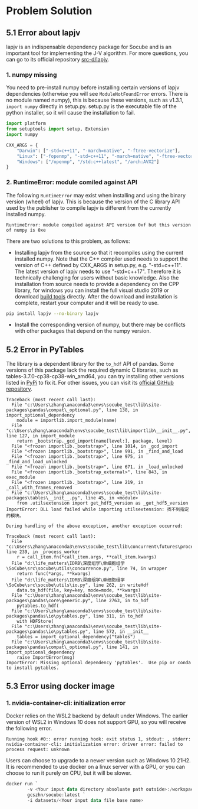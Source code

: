 # Problem Solution

## 5.1 Error about lapjv 

lapjv is an indispensable dependency package for Socube and is an important tool for implementing the J-V algorithm. For more questions, you can go to its official repository [src-d/lapjv](https://github.com/src-d/lapjv).

### 1. numpy missing

You need to pre-install numpy before installing certain versions of lapjv dependencies (otherwise you will see `ModuleNotFoundError` errors. There is no module named numpy), this is because these versions, such as v1.3.1, `import numpy` directly in setup.py. setup.py is the executable file of the python installer, so it will cause the installation to fail.

```python
import platform
from setuptools import setup, Extension
import numpy

CXX_ARGS = {
    "Darwin": ["-std=c++11", "-march=native", "-ftree-vectorize"],
    "Linux": ["-fopenmp", "-std=c++11", "-march=native", "-ftree-vectorize"],
    "Windows": ["/openmp", "/std:c++latest", "/arch:AVX2"]
}
```

### 2. RuntimeError: module comiled against API

The following `RuntimeError` may exist when installing and using the binary version (wheel) of lapjv. This is because the version of the C library API used by the publisher to compile lapjv is different from the currently installed numpy.
```
RuntimeError: module compiled against API version 0xf but this version of numpy is 0xe
```
There are two solutions to this problem, as follows:
- Installing lapjv from the source so that it recompiles using the current installed numpy. Note that the C++ compiler used needs to support the version of C++ defined by CXX_ARGS in setup.py, e.g. "-std=c++11". The latest version of lapjv needs to use "-std=c++17". Therefore it is technically challenging for users without basic knowledge. Also the installation from source needs to provide a dependency on the CPP library, for windows you can install the full visual studio 2019 or download [build tools](https://visualstudio.microsoft.com/visual-cpp-build-tools/) directly. After the download and installation is complete, restart your computer and it will be ready to use.
```bash
pip install lapjv --no-binary lapjv
```
- Install the corresponding version of numpy, but there may be conflicts with other packages that depend on the numpy version.

## 5.2 Error in PyTables

The library is a dependent library for the `to_hdf` API of pandas. Some versions of this package lack the required dynamic C libraries, such as tables-3.7.0-cp38-cp38-win_amd64, you can try installing other versions listed in [PyPi](https://pypi.org/project/tables/) to fix it. For other issues, you can visit its [official GitHub repository](https://github.com/PyTables/PyTables).
```
Traceback (most recent call last):
  File "c:\Users\zhang\anaconda3\envs\socube_test\lib\site-packages\pandas\compat\_optional.py", line 138, in import_optional_dependency
    module = importlib.import_module(name)
  File "c:\Users\zhang\anaconda3\envs\socube_test\lib\importlib\__init__.py", line 127, in import_module
    return _bootstrap._gcd_import(name[level:], package, level)
  File "<frozen importlib._bootstrap>", line 1014, in _gcd_import
  File "<frozen importlib._bootstrap>", line 991, in _find_and_load
  File "<frozen importlib._bootstrap>", line 975, in _find_and_load_unlocked
  File "<frozen importlib._bootstrap>", line 671, in _load_unlocked
  File "<frozen importlib._bootstrap_external>", line 843, in exec_module
  File "<frozen importlib._bootstrap>", line 219, in _call_with_frames_removed
  File "c:\Users\zhang\anaconda3\envs\socube_test\lib\site-packages\tables\__init__.py", line 45, in <module>
    from .utilsextension import get_hdf5_version as _get_hdf5_version
ImportError: DLL load failed while importing utilsextension: 找不到指定的模块。

During handling of the above exception, another exception occurred:

Traceback (most recent call last):
  File "c:\Users\zhang\anaconda3\envs\socube_test\lib\concurrent\futures\process.py", line 239, in _process_worker
    r = call_item.fn(*call_item.args, **call_item.kwargs)
  File "d:\life_matters\IDRB\深度组学\单细胞组学\SoCube\src\socube\utils\concurrence.py", line 74, in wrapper
    return func(*args, **kwargs)
  File "d:\life_matters\IDRB\深度组学\单细胞组学\SoCube\src\socube\utils\io.py", line 262, in writeHdf
    data.to_hdf(file, key=key, mode=mode, **kwargs)
  File "c:\Users\zhang\anaconda3\envs\socube_test\lib\site-packages\pandas\core\generic.py", line 2763, in to_hdf
    pytables.to_hdf(
  File "c:\Users\zhang\anaconda3\envs\socube_test\lib\site-packages\pandas\io\pytables.py", line 311, in to_hdf
    with HDFStore(
  File "c:\Users\zhang\anaconda3\envs\socube_test\lib\site-packages\pandas\io\pytables.py", line 572, in __init__
    tables = import_optional_dependency("tables")
  File "c:\Users\zhang\anaconda3\envs\socube_test\lib\site-packages\pandas\compat\_optional.py", line 141, in import_optional_dependency
    raise ImportError(msg)
ImportError: Missing optional dependency 'pytables'.  Use pip or conda to install pytables.
```

## 5.3 Error using docker image

### 1. nvidia-container-cli: initialization error

Docker relies on the WSL2 backend by default under Windows. The earlier version of WSL2 in Windows 10 does not support GPU, so you will receive the following error.
```
Running hook #0:: error running hook: exit status 1, stdout: , stderr: nvidia-container-cli: initialization error: driver error: failed to process request: unknown
```
Users can choose to upgrade to a newer version such as Windows 10 21H2. It is recommended to use docker on a linux server with a GPU, or you can choose to run it purely on CPU, but it will be slower.
```powershell
docker run `
        -v <Your input data directory absoluate path outside>:/workspace/datasets `
        gcszhn/socube:latest `
        -i datasets/<Your input data file base name>
```